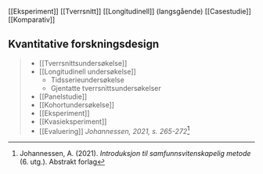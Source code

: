 [[Eksperiment]]
[[Tverrsnitt]]
[[Longitudinell]] (langsgående)
[[Casestudie]]
[[Komparativ]]

## Kvantitative forskningsdesign
>- [[Tverrsnittsundersøkelse]]
>- [[Longitudinell undersøkelse]]
>	- Tidsserieundersøkelse
>	- Gjentatte tverrsnittsundersøkelser
>- [[Panelstudie]]
>- [[Kohortundersøkelse]]
>- [[Eksperiment]]
>- [[Kvasieksperiment]]
>- [[Evaluering]]
>_Johannessen, 2021, s. 265-272_[^1]



[^1]: Johannessen, A. (2021). _Introduksjon til samfunnsvitenskapelig metode_ (6. utg.). Abstrakt forlag



